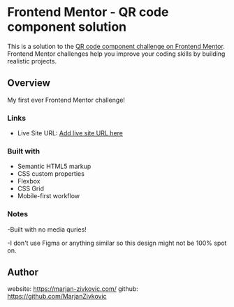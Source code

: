 # Frontend Mentor - QR code component solution

This is a solution to the [QR code component challenge on Frontend Mentor](https://www.frontendmentor.io/challenges/qr-code-component-iux_sIO_H). Frontend Mentor challenges help you improve your coding skills by building realistic projects. 

## Overview
My first ever Frontend Mentor challenge!

### Links

- Live Site URL: [Add live site URL here](https://)

### Built with

- Semantic HTML5 markup
- CSS custom properties
- Flexbox
- CSS Grid
- Mobile-first workflow

### Notes

-Built with no media quries!

-I don't use Figma or anything similar so this design might not be 100% spot on.

## Author

website: https://marjan-zivkovic.com/ 
github: https://github.com/MarjanZivkovic
